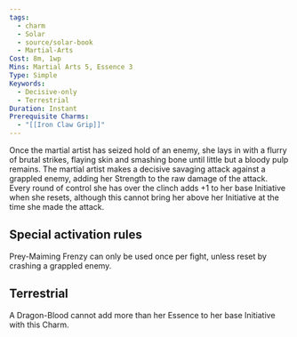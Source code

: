 ```yaml
---
tags:
  - charm
  - Solar
  - source/solar-book
  - Martial-Arts
Cost: 8m, 1wp
Mins: Martial Arts 5, Essence 3
Type: Simple
Keywords:
  - Decisive-only
  - Terrestrial
Duration: Instant
Prerequisite Charms:
  - "[[Iron Claw Grip]]"
---
```

Once the martial artist has seized hold of an enemy, she lays in with a flurry of brutal strikes, flaying skin and smashing bone until little but a bloody pulp remains. The martial artist makes a decisive savaging attack against a grappled enemy, adding her Strength to the raw damage of the attack. Every round of control she has over the clinch adds +1 to her base Initiative when she resets, although this cannot bring her above her Initiative at the time she made the attack. 

## Special activation rules

Prey-Maiming Frenzy can only be used once per fight, unless reset by crashing a grappled enemy. 

## Terrestrial

A Dragon-Blood cannot add more than her Essence to her base Initiative with this Charm.